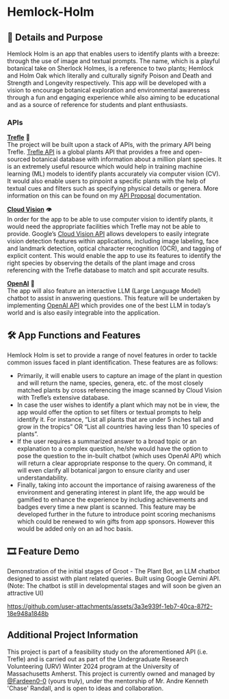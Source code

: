 # Hemlock-Holm

## 📜 Details and Purpose
Hemlock Holm is an app that enables users to identify plants with a breeze: through the use of image and textual prompts. The name, which is a playful botanical take on Sherlock Holmes, is a reference to two plants; Hemlock and Holm Oak which literally and culturally signify Poison and Death and Strength and Longevity respectively. This app will be developed with a vision to encourage botanical exploration and environmental awareness through a fun and engaging experience while also aiming to be educational and as a source of reference for students and plant enthusiasts.
### APIs
**<ins>Trefle</ins>** 🌱\
The project will be built upon a stack of APIs, with the primary API being Trefle. 
[Trefle API](https://docs.trefle.io/docs/guides/getting-started) is a global plants API that provides a free and open-sourced botanical database with information about a million plant species. It is an extremely useful resource which would help in training machine learning (ML) models to identify plants accurately via computer vision (CV). It would also enable users to pinpoint a specific plants with the help of textual cues and filters such as specifying physical details or genera. More information on this can be found on my [API Proposal](https://drive.google.com/file/d/1OAPkShvCQggll5b40C4tMEdGX73-9lLI/view?usp=sharing) documentation.

**<ins>Cloud Vision</ins>** 👁️\
In order for the app to be able to use computer vision to identify plants, it would need the appropriate facilities which Trefle may not be able to provide. Google’s [Cloud Vision API](https://cloud.google.com/vision/docs) allows developers to easily integrate vision detection features within applications, including image labeling, face and landmark detection, optical character recognition (OCR), and tagging of explicit content. This would enable the app to use its features to identify the right species by observing the details of the plant image and cross referencing with the Trefle database to match and spit accurate results.

**<ins>OpenAI</ins>** 🤖\
The app will also feature an interactive LLM (Large Language Model) chatbot to assist in answering questions. This feature will be undertaken by implementing [OpenAI API](https://platform.openai.com/docs/api-reference/introduction) which provides one of the best LLM in today’s world and is also easily integrable into the application.

## 🛠️ App Functions and Features

Hemlock Holm is set to provide a range of novel features in order to tackle common issues faced in plant identification. These features are as follows:
- Primarily, it will enable users to capture an image of the plant in question and will return the name, species, genera, etc. of the most closely matched plants by cross referencing the image scanned by Cloud Vision with Trefle’s extensive database.
- In case the user wishes to identify a plant which may not be in view, the app would offer the option to set filters or textual prompts to help identify it. For instance, “List all plants that are under 5 inches tall and grow in the tropics” OR “List all countries having less than 10 species of plants”.
- If the user requires a summarized answer to a broad topic or an explanation to a complex question, he/she would have the option to pose the question to the in-built chatbot (which uses OpenAI API) which will return a clear appropriate response to the query. On command, it will even clarify all botanical jargon to ensure clarity and user understandability.
- Finally, taking into account the importance of raising awareness of the environment and generating interest in plant life, the app would be gamified to enhance the experience by including achievements and badges every time a new plant is scanned. This feature may be developed further in the future to introduce point scoring mechanisms which could be renewed to win gifts from app sponsors. However this would be added only on an ad hoc basis.

## 🎞️ Feature Demo

Demonstration of the initial stages of Groot - The Plant Bot, an LLM chatbot designed to assist with plant related queries. Built using Google Gemini API. (Note: The chatbot is still in developmental stages and will soon be given an attractive UI)

https://github.com/user-attachments/assets/3a3e939f-1eb7-40ca-87f2-18e948a1848b

## Additional Project Information

This project is part of a feasibility study on the aforementioned API (i.e. Trefle) and is carried out as part of the Undergraduate Research Volunteering (URV) Winter 2024 program at the University of Massachusetts Amherst. 
This project is currently owned and managed by [@Fardeen0-0](https://github.com/Fardeen0-0) (yours truly), under the mentorship of Mr. Andre Kenneth 'Chase' Randall, and is open to ideas and collaboration.


